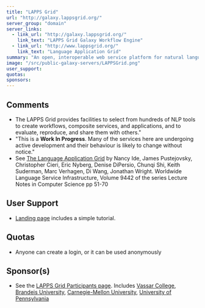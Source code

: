 ```yaml
---
title: "LAPPS Grid"
url: "http://galaxy.lappsgrid.org/"
server_group: "domain"
server_links: 
  - link_url: "http://galaxy.lappsgrid.org/"
    link_text: "LAPPS Grid Galaxy Workflow Engine"
  - link_url: "http://www.lappsgrid.org/"
    link_text: "Language Application Grid"
summary: "An open, interoperable web service platform for natural language processing (NLP) research and development.  "
image: "/src/public-galaxy-servers/LAPPSGrid.png"
user_support: 
quotas: 
sponsors: 
---
```


## Comments

* The LAPPS Grid provides facilities to select from hundreds of NLP tools to create workflows, composite services, and applications, and to evaluate, reproduce, and share them with others."
* "This is a **Work In Progress**. Many of the services here are undergoing active development and their behaviour is likely to change without notice."
* See [The Language Application Grid](http://link.springer.com/chapter/10.1007/978-3-319-31468-6_4) by Nancy Ide, James Pustejovsky, Christopher Cieri, Eric Nyberg, Denise DiPersio, Chunqi Shi, Keith Suderman, Marc Verhagen, Di Wang, Jonathan Wright. Worldwide Language Service Infrastructure, Volume 9442 of the series Lecture Notes in Computer Science pp 51-70

## User Support

* [Landing page](http://galaxy.lappsgrid.org/) includes a simple tutorial.

## Quotas

* Anyone can create a login, or it can be used anonymously

## Sponsor(s)

* See the [LAPPS Grid Participants page](http://www.lappsgrid.org/participants/).  Includes [Vassar College](http://www.cs.vassar.edu/), [Brandeis University](http://www.cs.brandeis.edu/), [Carnegie-Mellon University](http://www.lti.cs.cmu.edu/), [University of Pennsylvania](http://www.ldc.upenn.edu/)
